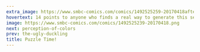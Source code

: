 ```yaml
---
extra_image: https://www.smbc-comics.com/comics/1492525259-20170418after.png
hovertext: 14 points to anyone who finds a real way to generate this series.
image: https://www.smbc-comics.com/comics/1492525239-20170418.png
next: perception-of-colors
prev: the-ugly-duckling
title: Puzzle Time!
---
```


